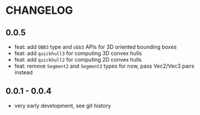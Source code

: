 # CHANGELOG

## 0.0.5

- feat: add `OBB3` type and `obb3` APIs for 3D oriented bounding boxes
- feat: add `quickhull3` for computing 3D convex hulls
- feat: add `quickhull2` for computing 2D convex hulls
- feat: remove `Segment2` and `Segment3` types for now, pass Vec2/Vec3 pairs instead

## 0.0.1 - 0.0.4

- very early development, see git history
